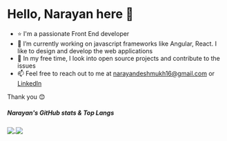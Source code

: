 # Hello, Narayan here 👋

- ⭐ I'm a passionate Front End developer
- 🌱 I’m currently working on javascript frameworks like Angular, React. I like to design and develop the web applications
- 💞️ In my free time, I look into open source projects and contribute to the issues
- 📫 Feel free to reach out to me at narayandeshmukh16@gmail.com or [LinkedIn](https://www.linkedin.com/in/narayand16)

Thank you 😊

##### Narayan's GitHub stats & Top Langs

<a href="https://github.com/narayand16">
  <img align="center" src="https://github-readme-stats.vercel.app/api?username=narayand16&hide=issues&count_private=true&show_icons=true" />
</a>

<a href="https://github.com/narayand16">
  <img align="center" src="https://github-readme-stats.vercel.app/api/top-langs/?username=narayand16&layout=compact&langs_count=8" />
</a>


<!---
narayand16/narayand16 is a ✨ special ✨ repository because its `README.md` (this file) appears on your GitHub profile.
You can click the Preview link to take a look at your changes.
--->
